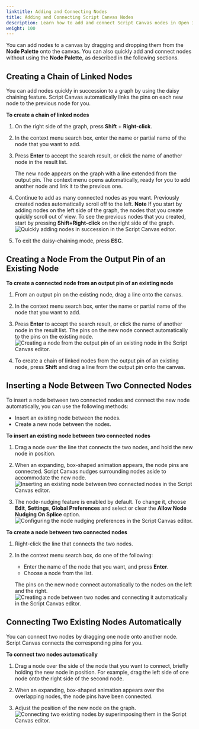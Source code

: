 ```yaml
---
linktitle: Adding and Connecting Nodes
title: Adding and Connecting Script Canvas Nodes
description: Learn how to add and connect Script Canvas nodes in Open 3D Engine.
weight: 100
---
```


You can add nodes to a canvas by dragging and dropping them from the **Node Palette** onto the canvas. You can also quickly add and connect nodes without using the **Node Palette**, as described in the following sections.

## Creating a Chain of Linked Nodes 

You can add nodes quickly in succession to a graph by using the daisy chaining feature. Script Canvas automatically links the pins on each new node to the previous node for you.

**To create a chain of linked nodes**

1. On the right side of the graph, press **Shift** + **Right-click**.

1. In the context menu search box, enter the name or partial name of the node that you want to add.

1. Press **Enter** to accept the search result, or click the name of another node in the result list.

   The new node appears on the graph with a line extended from the output pin. The context menu opens automatically, ready for you to add another node and link it to the previous one.

1. Continue to add as many connected nodes as you want. Previously created nodes automatically scroll off to the left.
**Note**
If you start by adding nodes on the left side of the graph, the nodes that you create quickly scroll out of view. To see the previous nodes that you created, start by pressing **Shift+Right-click** on the right side of the graph.
![Quickly adding nodes in succession in the Script Canvas editor.](/images/shared/shared-script-canvas-working-with-nodes-1.gif)

1. To exit the daisy-chaining mode, press **ESC**.

## Creating a Node From the Output Pin of an Existing Node 

**To create a connected node from an output pin of an existing node**

1. From an output pin on the existing node, drag a line onto the canvas.

1. In the context menu search box, enter the name or partial name of the node that you want to add.

1. Press **Enter** to accept the search result, or click the name of another node in the result list. The pins on the new node connect automatically to the pins on the existing node.
![Creating a node from the output pin of an existing node in the Script Canvas editor.](/images/user-guide/scripting/script-canvas/script-canvas-working-with-nodes-2.gif)

1. To create a chain of linked nodes from the output pin of an existing node, press **Shift** and drag a line from the output pin onto the canvas.

## Inserting a Node Between Two Connected Nodes 

To insert a node between two connected nodes and connect the new node automatically, you can use the following methods:
+ Insert an existing node between the nodes.
+ Create a new node between the nodes.

**To insert an existing node between two connected nodes**

1. Drag a node over the line that connects the two nodes, and hold the new node in position.

1. When an expanding, box-shaped animation appears, the node pins are connected. Script Canvas nudges surrounding nodes aside to accommodate the new node.
![Inserting an existing node between two connected nodes in the Script Canvas editor.](/images/user-guide/scripting/script-canvas/script-canvas-working-with-nodes-3.gif)

1. The node-nudging feature is enabled by default. To change it, choose **Edit**, **Settings**, **Global Preferences** and select or clear the **Allow Node Nudging On Splice** option.
![Configuring the node nudging preferences in the Script Canvas editor.](/images/user-guide/scripting/script-canvas/script-canvas-working-with-nodes-4.png)

**To create a node between two connected nodes**

1. Right-click the line that connects the two nodes.

1. In the context menu search box, do one of the following:
   + Enter the name of the node that you want, and press **Enter**.
   + Choose a node from the list.

   The pins on the new node connect automatically to the nodes on the left and the right.
![Creating a node between two nodes and connecting it automatically in the Script Canvas editor.](/images/user-guide/scripting/script-canvas/script-canvas-working-with-nodes-5.gif)

## Connecting Two Existing Nodes Automatically 

You can connect two nodes by dragging one node onto another node. Script Canvas connects the corresponding pins for you.

**To connect two nodes automatically**

1. Drag a node over the side of the node that you want to connect, briefly holding the new node in position. For example, drag the left side of one node onto the right side of the second node.

1. When an expanding, box-shaped animation appears over the overlapping nodes, the node pins have been connected.

1. Adjust the position of the new node on the graph.
![Connecting two existing nodes by superimposing them in the Script Canvas editor.](/images/user-guide/scripting/script-canvas/script-canvas-working-with-nodes-6.gif)
